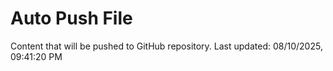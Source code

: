 # Auto Push File

Content that will be pushed to GitHub repository.
Last updated: 08/10/2025, 09:41:20 PM